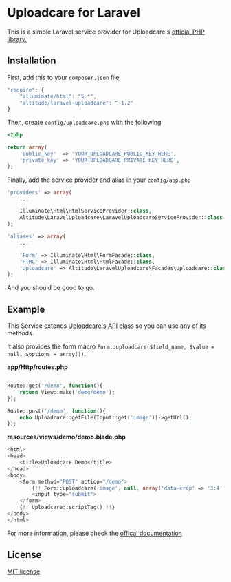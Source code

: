 # Uploadcare for Laravel

This is a simple Laravel service provider for Uploadcare's [official PHP library.](https://github.com/uploadcare/uploadcare-php)

## Installation

First, add this to your `composer.json` file

```js
"require": {
    "illuminate/html": "5.*",
    "altitude/laravel-uploadcare": "~1.2"
}
```

Then, create `config/uploadcare.php` with the following

```php
<?php

return array(
    'public_key'  => 'YOUR_UPLOADCARE_PUBLIC_KEY_HERE',
    'private_key' => 'YOUR_UPLOADCARE_PRIVATE_KEY_HERE',
);
```

Finally, add the service provider and alias in your `config/app.php`

```php
'providers' => array(
    ...

    Illuminate\Html\HtmlServiceProvider::class,
    Altitude\LaravelUploadcare\LaravelUploadcareServiceProvider::class,
);

'aliases' => array(
    ...

    'Form' => Illuminate\Html\FormFacade::class,
    'HTML' => Illuminate\Html\HtmlFacade::class,
    'Uploadcare' => Altitude\LaravelUploadcare\Facades\Uploadcare::class,
);
```

And you should be good to go.

## Example

This Service extends [Uploadcare's API class](https://github.com/uploadcare/uploadcare-php/blob/master/src/Uploadcare/Api.php) so you can use any of its methods.

It also provides the form macro `Form::uploadcare($field_name, $value = null, $options = array())`.

**app/Http/routes.php**

```php

Route::get('/demo', function(){
    return View::make('demo/demo');
});

Route::post('/demo', function(){
    echo Uploadcare::getFile(Input::get('image'))->getUrl();
});

```

**resources/views/demo/demo.blade.php**

```php
<html>
<head>
    <title>Uploadcare Demo</title>
</head>
<body>
    <form method="POST" action="/demo">
        {!! Form::uploadcare('image', null, array('data-crop' => '3:4')) !!}
        <input type="submit">
    </form>
    {!! Uploadcare::scriptTag() !!}
</body>
</html>
```

For more information, please check the [offical documentation](https://github.com/uploadcare/uploadcare-php)

## License

[MIT license](http://opensource.org/licenses/MIT)
